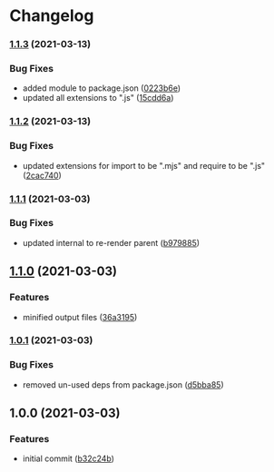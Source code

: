 # Changelog

### [1.1.3](https://www.github.com/jacob-ebey/forgo-lazy/compare/v1.1.2...v1.1.3) (2021-03-13)


### Bug Fixes

* added module to package.json ([0223b6e](https://www.github.com/jacob-ebey/forgo-lazy/commit/0223b6ebc7dc569fd10eaddc5a70b7c403a228af))
* updated all extensions to ".js" ([15cdd6a](https://www.github.com/jacob-ebey/forgo-lazy/commit/15cdd6a95d58f2135b97506ab9907e4b4e478e9a))

### [1.1.2](https://www.github.com/jacob-ebey/forgo-lazy/compare/v1.1.1...v1.1.2) (2021-03-13)


### Bug Fixes

* updated extensions for import to be ".mjs" and require to be ".js" ([2cac740](https://www.github.com/jacob-ebey/forgo-lazy/commit/2cac740f99962a7cdeaff7f38d745f0e96a3ad94))

### [1.1.1](https://www.github.com/jacob-ebey/forgo-lazy/compare/v1.1.0...v1.1.1) (2021-03-03)


### Bug Fixes

* updated internal to re-render parent ([b979885](https://www.github.com/jacob-ebey/forgo-lazy/commit/b97988591da2c9d53fb320e3f38cdc665c83dace))

## [1.1.0](https://www.github.com/jacob-ebey/forgo-lazy/compare/v1.0.1...v1.1.0) (2021-03-03)


### Features

* minified output files ([36a3195](https://www.github.com/jacob-ebey/forgo-lazy/commit/36a3195dbb4ad372617aab630af9b2e6afe42c5b))

### [1.0.1](https://www.github.com/jacob-ebey/forgo-lazy/compare/v1.0.0...v1.0.1) (2021-03-03)


### Bug Fixes

* removed un-used deps from package.json ([d5bba85](https://www.github.com/jacob-ebey/forgo-lazy/commit/d5bba85f2d025b261982266043cd23d7ced1cb4b))

## 1.0.0 (2021-03-03)


### Features

* initial commit ([b32c24b](https://www.github.com/jacob-ebey/forgo-lazy/commit/b32c24b69fd4d4ffa37f1eaf6eeb10b4fc601dd4))
